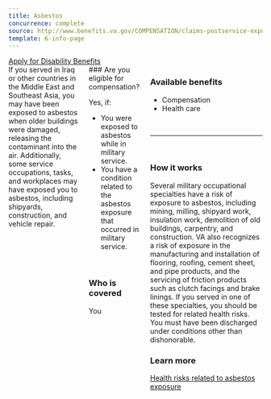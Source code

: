```yaml
---
title: Asbestos
concurrence: complete
source: http://www.benefits.va.gov/COMPENSATION/claims-postservice-exposures-asbestos.asp
template: 6-info-page
---
```


<div class="main" role="main" markdown="0">

<div class="action-bar">
  <div class="row">
    <div class="small-12 columns">
      <a class="usa-button-primary va-button-primary" href="/disability-benefits/apply-for-benefits/">Apply for Disability Benefits</a>
    </div>
  </div>
</div>

<div class="section one" markdown="0">
<div class="primary" markdown="0">
<div class="row" markdown="0">
<div class="small-12 columns usa-content" markdown="1">
<div markdown="1">
If you served in Iraq or other countries in the Middle East and Southeast Asia, you may have been exposed to asbestos when older buildings were damaged, releasing the contaminant into the air. Additionally, some service occupations, tasks, and workplaces may have exposed you to asbestos, including shipyards, construction, and vehicle repair.
</div>
<div class="call-out" markdown="1">
### Are you eligible for compensation?

Yes, if:

- You were exposed to asbestos while in military service.
- You have a condition related to the asbestos exposure that occurred in military service.

<br>

### Who is covered

You
</div>
<div markdown="1">

### Available benefits

- Compensation
- Health care

<br>
<hr>
<br>

### How it works

Several military occupational specialties have a risk of exposure to asbestos, including mining, milling, shipyard work, insulation work, demolition of old buildings, carpentry, and construction. VA also recognizes a risk of exposure in the manufacturing and installation of flooring, roofing, cement sheet, and pipe products, and the servicing of friction products such as clutch facings and brake linings. If you served in one of these specialties, you should be tested for related health risks. You must have been discharged under conditions other than dishonorable.

### Learn more

[Health risks related to asbestos exposure](http://www.publichealth.va.gov/exposures/asbestos/index.asp)
</div>
</div>

</div>
</div>


</div>
